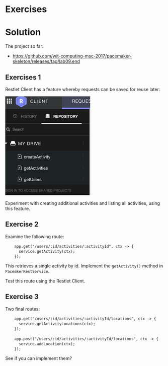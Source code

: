 # Exercises

# Solution

The project so far:

- <https://github.com/wit-computing-msc-2017/pacemaker-skeleton/releases/tag/lab09.end>


## Exercises 1

Restlet Client has a feature whereby requests can be saved for reuse later:

![](img/15.png)

Experiment with creating additional activities and listing all activities, using this feature.

## Exercise 2

Examine the following route:

~~~
    app.get("/users/:id/activities/:activityId", ctx -> {
      service.getActivity(ctx);
    });
~~~

This retrieves a single activity by id. Implement the `getActivity()` method in `PacemkerRestService`. 

Test this route using the Restlet Client.

## Exercise 3

Two final routes:

~~~
    app.get("/users/:id/activities/:activityId/locations", ctx -> {
      service.getActivityLocations(ctx);
    });
    
    app.post("/users/:id/activities/:activityId/locations", ctx -> {
      service.addLocation(ctx);
    });
~~~

See if you can implement them?